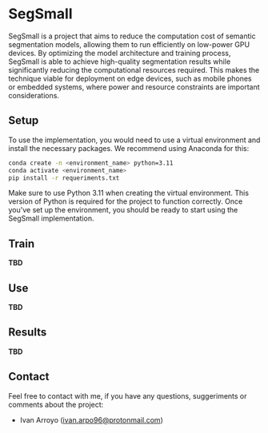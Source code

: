 # SegSmall

SegSmall is a project that aims to reduce the computation cost of semantic segmentation models, allowing them to run efficiently on low-power GPU devices. By optimizing the model architecture and training process, SegSmall is able to achieve high-quality segmentation results while significantly reducing the computational resources required. This makes the technique viable for deployment on edge devices, such as mobile phones or embedded systems, where power and resource constraints are important considerations.

## Setup

To use the implementation, you would need to use a virtual environment and install the necessary packages.
We recommend using Anaconda for this:

```bash
conda create -n <environment_name> python=3.11
conda activate <environment_name>
pip install -r requeriments.txt
```

Make sure to use Python 3.11 when creating the virtual environment. This version of Python is required for the project to function correctly.
Once you've set up the environment, you should be ready to start using the SegSmall implementation.

## Train

**TBD**

## Use

**TBD**

## Results

**TBD**

## Contact

Feel free to contact with me, if you have any questions, suggeriments or comments about the project:

* Ivan Arroyo (ivan.arpo96@protonmail.com)

